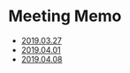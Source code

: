 # Meeting Memo
- [2019.03.27](/2019.03.27.pdf)
- [2019.04.01](/2019.04.01.pdf)
- [2019.04.08](/2019.04.08.pdf)
